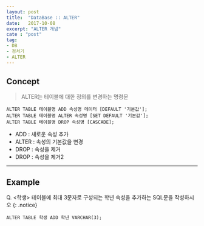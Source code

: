 ```yaml
---
layout: post
title:  "DataBase :: ALTER"
date:   2017-10-08
excerpt: "ALTER 개념"
cate : "post"
tag:
- DB
- 정처기
- ALTER
---
```


## Concept

> ALTER는 테이블에 대한 정의를 변경하는 명령문

 ```
ALTER TABLE 테이블명 ADD 속성명 데이터 [DEFAULT '기본값'];
ALTER TABLE 테이블명 ALTER 속성명 [SET DEFAULT '기본값'];
ALTER TABLE 테이블명 DROP 속성명 [CASCADE];
```    

* ADD : 새로운 속성 추가
* ALTER : 속성의 기본값을 변경
* DROP : 속성을 제거
* DROP : 속성을 제거2
---

## Example

 Q. <학생> 테이블에 최대 3문자로 구성되는 학년 속성을 추가하는 SQL문을 작성하시오
{: .notice}


```    
ALTER TABLE 학생 ADD 학년 VARCHAR(3);
```    

